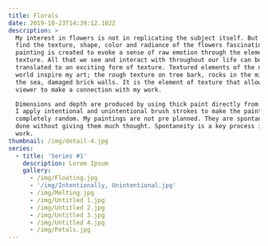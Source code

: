 ```yaml
---
title: Florals
date: 2019-10-23T14:39:12.102Z
description: >
  My interest in flowers is not in replicating the subject itself. But rather I
  find the texture, shape, color and radiance of the flowers fascinating. Each
  painting is created to evoke a sense of raw emotion through the element of
  texture. All that we see and interact with throughout our life can be
  translated to an exciting form of texture. Textured elements of the natural
  world inspire my art; the rough texture on tree bark, rocks in the middle of
  the sea, damaged brick walls. It is the element of texture that allows the
  viewer to make a connection with my work. 

  Dimensions and depth are produced by using thick paint directly from the tube.
  I apply intentional and unintentional brush strokes to make the painting look
  completely random. My paintings are not pre planned. They are spontaneous,
  done without giving them much thought. Spontaneity is a key process in my
  work.
thumbnail: /img/detail-4.jpg
series:
  - title: 'Series #1'
    description: Lorem Ipsum
    gallery:
      - /img/Floating.jpg
      - '/img/Intentionally, Unintentional.jpg'
      - /img/Melting.jpg
      - /img/Untitled 1.jpg
      - /img/Untitled 2.jpg
      - /img/Untitled 3.jpg
      - /img/Untitled 4.jpg
      - /img/Petals.jpg
---
```


